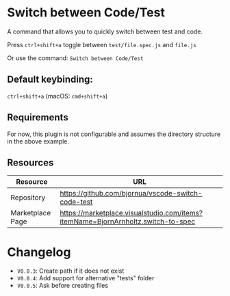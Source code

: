 # Switch between Code/Test

A command that allows you to quickly switch between test and code.

Press `ctrl+shift+a` toggle between `test/file.spec.js` and `file.js`

Or use the command: `Switch between Code/Test`

## Default keybinding:

`ctrl+shift+a` (macOS: `cmd+shift+a`)

## Requirements

For now, this plugin is not configurable and assumes the directory structure in the above example.

## Resources

| Resource         | URL                                                                              |
| ---------------- | -------------------------------------------------------------------------------- |
| Repository       | https://github.com/bjornua/vscode-switch-code-test                               |
| Marketplace Page | https://marketplace.visualstudio.com/items?itemName=BjornArnholtz.switch-to-spec |

# Changelog

- `V0.0.3`: Create path if it does not exist
- `V0.0.4`: Add support for alternative "tests" folder
- `V0.0.5`: Ask before creating files
